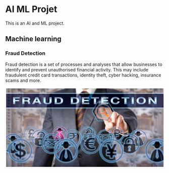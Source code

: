 # AI ML Projet

This is an AI and ML project.

## Machine learning

### Fraud Detection

Fraud detection is a set of processes and analyses that allow businesses to identify and prevent unauthorised financial activity. This may include fraudulent credit card transactions, identity theft, cyber hacking, insurance scams and more.

<center><img src="/assets/img/FraudDetection.png"/></center>

